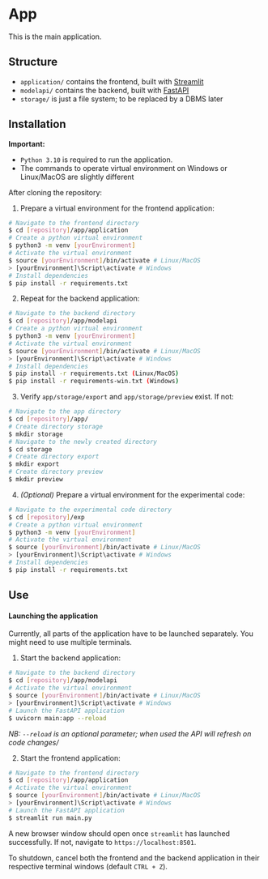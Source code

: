 # App
This is the main application. 

## Structure
- `application/` contains the frontend, built with
[Streamlit](https:https://streamlit.io/)
- `modelapi/` contains the backend, built with [FastAPI](https://fastapi.tiangolo.com/)
- `storage/` is just a file system; to be replaced by a DBMS later

## Installation
**Important:** 
- `Python 3.10` is required to run the application.
- The commands to operate virtual environment on Windows or Linux/MacOS are slightly different

After cloning the repository:

1. Prepare a virtual environment for the frontend application:
```bash
# Navigate to the frontend directory
$ cd [repository]/app/application
# Create a python virtual environment
$ python3 -m venv [yourEnvironment]
# Activate the virtual environment
$ source [yourEnvironment]/bin/activate # Linux/MacOS
> [yourEnvironment]\Script\activate # Windows
# Install dependencies
$ pip install -r requirements.txt
```
2. Repeat for the backend application:
```bash
# Navigate to the backend directory
$ cd [repository]/app/modelapi
# Create a python virtual environment
$ python3 -m venv [yourEnvironment]
# Activate the virtual environment
$ source [yourEnvironment]/bin/activate # Linux/MacOS
> [yourEnvironment]\Script\activate # Windows
# Install dependencies
$ pip install -r requirements.txt (Linux/MacOS)
$ pip install -r requirements-win.txt (Windows)
```
3. Verify `app/storage/export` and `app/storage/preview` exist. If not:
```bash
# Navigate to the app directory
$ cd [repository]/app/
# Create directory storage
$ mkdir storage
# Navigate to the newly created directory
$ cd storage
# Create directory export
$ mkdir export
# Create directory preview
$ mkdir preview
```
4. *(Optional)* Prepare a virtual environment for the experimental code:
```bash
# Navigate to the experimental code directory
$ cd [repository]/exp
# Create a python virtual environment
$ python3 -m venv [yourEnvironment]
# Activate the virtual environment
$ source [yourEnvironment]/bin/activate # Linux/MacOS
> [yourEnvironment]\Script\activate # Windows
# Install dependencies
$ pip install -r requirements.txt
```

## Use

#### Launching the application
Currently, all parts of the application have to be launched separately. You might
need to use multiple terminals.

1. Start the backend application:
```bash
# Navigate to the backend directory
$ cd [repository]/app/modelapi
# Activate the virtual environment
$ source [yourEnvironment]/bin/activate # Linux/MacOS
> [yourEnvironment]\Script\activate # Windows
# Launch the FastAPI application
$ uvicorn main:app --reload
```
  *NB: `--reload` is an optional parameter; when used the API will refresh on code changes/*

2. Start the frontend application:
```bash
# Navigate to the frontend directory
$ cd [repository]/app/application
# Activate the virtual environment
$ source [yourEnvironment]/bin/activate # Linux/MacOS
> [yourEnvironment]\Script\activate # Windows
# Launch the FastAPI application
$ streamlit run main.py
```

A new browser window should open once `streamlit` has launched successfully. If
not, navigate to ```https://localhost:8501```.

To shutdown, cancel both the frontend and the backend application in their
respective terminal windows (default `CTRL + Z`).
